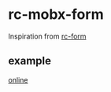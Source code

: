 # rc-mobx-form

Inspiration from [rc-form](https://github.com/react-component/form)

## example

[online](https://frezc.github.io/rc-mobx-form/example/index.html)